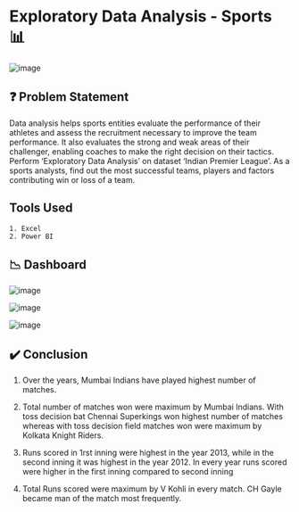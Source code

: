 # Exploratory Data Analysis - Sports 📊

![image](https://github.com/Pramit2021/Exploratory-Data-Analysis-Sports/assets/93142399/814c4331-0a72-4499-8080-30a997799716)

## ❓ Problem Statement

Data analysis helps sports entities evaluate the performance of their athletes and assess the recruitment necessary to improve the team performance. It also evaluates the strong and weak areas of their challenger, enabling coaches to make the right decision on their tactics. Perform ‘Exploratory Data Analysis’ on dataset ‘Indian Premier League’. As a sports analysts, find out the most successful teams, players and factors contributing win or loss of a team.

## Tools Used 
    1. Excel
    2. Power BI

<h2>📉 Dashboard</h2>

![image](https://github.com/Pramit2021/Exploratory-Data-Analysis-Sports/assets/93142399/44133b2e-af14-4bbb-a122-167b6f802aaf)

![image](https://github.com/Pramit2021/Exploratory-Data-Analysis-Sports/assets/93142399/e2e13055-c77b-420d-a835-e00896b54c1e)

![image](https://github.com/Pramit2021/Exploratory-Data-Analysis-Sports/assets/93142399/1ce93937-fbfe-41d1-b667-c36507b1ce58)

## ✔️ Conclusion
1. Over the years, Mumbai Indians have played highest number of matches.

2. Total number of matches won were maximum by Mumbai Indians. With toss decision bat Chennai Superkings won highest number of matches whereas with toss decision field matches won were maximum by Kolkata Knight Riders.
   
3. Runs scored in 1rst inning were highest in the year 2013, while in the second inning it was highest in the year 2012. In every year runs scored were higher in the first inning compared to second inning

4. Total Runs scored were maximum by V Kohli in every match. CH Gayle became man of the match most frequently.
